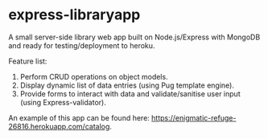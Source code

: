 # express-libraryapp
A small server-side library web app built on Node.js/Express with MongoDB and ready for testing/deployment to heroku.

Feature list:
1.  Perform CRUD operations on object models.
2.  Display dynamic list of data entries (using Pug template engine).
3.  Provide forms to interact with data and validate/sanitise user input (using Express-validator).

An example of this app can be found here: https://enigmatic-refuge-26816.herokuapp.com/catalog.